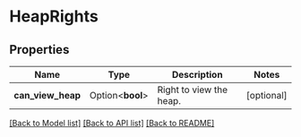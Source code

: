 # HeapRights

## Properties

Name | Type | Description | Notes
------------ | ------------- | ------------- | -------------
**can_view_heap** | Option<**bool**> | Right to view the heap. | [optional]

[[Back to Model list]](../README.md#documentation-for-models) [[Back to API list]](../README.md#documentation-for-api-endpoints) [[Back to README]](../README.md)


